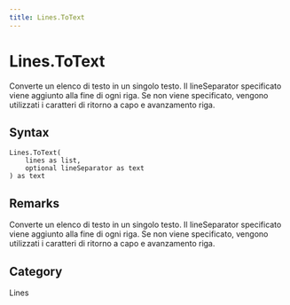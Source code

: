 ```yaml
---
title: Lines.ToText
---
```


# Lines.ToText


Converte un elenco di testo in un singolo testo.  Il lineSeparator specificato viene aggiunto alla fine di ogni riga.  Se non viene specificato, vengono utilizzati i caratteri di ritorno a capo e avanzamento riga.


## Syntax

```powerquery
Lines.ToText(
    lines as list,
    optional lineSeparator as text
) as text
```


## Remarks

Converte un elenco di testo in un singolo testo.  Il lineSeparator specificato viene aggiunto alla fine di ogni riga.  Se non viene specificato, vengono utilizzati i caratteri di ritorno a capo e avanzamento riga.



## Category
Lines
